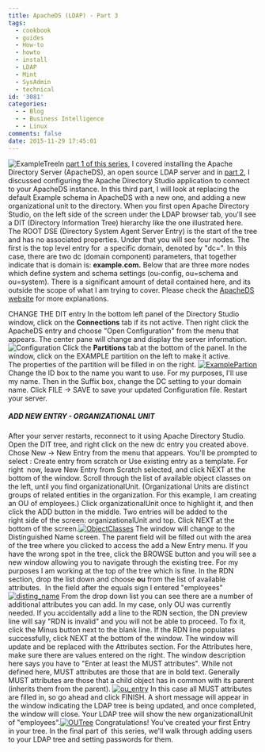 ```yaml
---
title: ApacheDS (LDAP) - Part 3
tags:
  - cookbook
  - guides
  - How-to
  - howto
  - install
  - LDAP
  - Mint
  - SysAdmin
  - technical
id: '3081'
categories:
  - - Blog
  - - Business Intelligence
  - - Linux
comments: false
date: 2015-11-29 17:45:01
---
```


![ExampleTree](http://edpflager.com/wp-content/uploads/2015/11/ExampleTree.png)In [part 1 of this series](http://edpflager.com/?p=3029), I covered installing the Apache Directory Server (ApacheDS), an open source LDAP server and in [part 2](http://edpflager.com/?p=3055), I discussed configuring the Apache Directory Studio application to connect to your ApacheDS instance. In this third part, I will look at replacing the default Example schema in ApacheDS with a new one, and adding a new organizational unit to the directory. When you first open Apache Directory Studio, on the left side of the screen under the LDAP browser tab, you'll see a DIT (Directory Information Tree) hierarchy like the one illustrated here. The ROOT DSE (Directory System Agent Server Entry) is the start of the tree and has no associated properties. Under that you will see four nodes. The first is the top level entry for  a specific domain, denoted by "dc=". In this case, there are two dc (domain component) parameters, that together indicate that is domain is: **example.com.** Below that are three more nodes which define system and schema settings (ou-config, ou=schema and ou=system). There is a significant amount of detail contained here, and its outside the scope of what I am trying to cover. Please check the [ApacheDS website](http://directory.apache.org/apacheds/basic-user-guide.html) for more explanations.
<!-- more -->
CHANGE THE DIT entry In the bottom left panel of the Directory Studio window, click on the **Connections** tab if its not active. Then right click the ApacheDS entry and choose "Open Configuration" from the menu that appears. The center pane will change and display the server information.![Configuration](http://edpflager.com/wp-content/uploads/2015/11/Configuration-300x151.png) Click the **Partitions** tab at the bottom of the panel. In the window, click on the EXAMPLE partition on the left to make it active. The properties of the partition will be filled in on the right. [![ExamplePartion](http://edpflager.com/wp-content/uploads/2015/11/ExamplePartion-300x148.png)](http://edpflager.com/wp-content/uploads/2015/11/ExamplePartion.png) Change the ID box to the name you want to use. For my purposes, I'll use my name. Then in the Suffix box, change the DC setting to your domain name. Click FILE -> SAVE to save your updated Configuration file. Restart your server.

##### ADD NEW ENTRY - ORGANIZATIONAL UNIT

After your server restarts, reconnect to it using Apache Directory Studio. Open the DIT tree, and right click on the new dc entry you created above. Chose New -> New Entry from the menu that appears. You'll be prompted to select : Create entry from scratch or Use existing entry as a template. For right  now, leave New Entry from Scratch selected, and click NEXT at the bottom of the window. Scroll through the list of available object classes on the left, until you find organizationalUnit. (Organizational Units are distinct groups of related entities in the organization. For this example, I am creating an OU of employees.) Click organizationalUnit once to highlight it, and then click the ADD button in the middle. Two entries will be added to the right side of the screen: organizationalUnit and top. Click NEXT at the bottom of the screen.[![ObjectClasses](http://edpflager.com/wp-content/uploads/2015/11/ObjectClasses-276x300.png)](http://edpflager.com/wp-content/uploads/2015/11/ObjectClasses.png) The window will change to the Distinguished Name screen. The parent field will be filled out with the area of the tree where you clicked to access the add a New Entry menu. If you have the wrong spot in the tree, click the BROWSE button and you will see a new window allowing you to navigate through the existing tree. For my purposes I am working at the top of the tree which is fine. In the RDN section, drop the list down and choose **ou** from the list of available attributes.  In the field after the equals sign I entered "employees"[![disting_name](http://edpflager.com/wp-content/uploads/2015/11/disting_name-279x300.png)](http://edpflager.com/wp-content/uploads/2015/11/disting_name.png) From the drop down list you can see there are a number of additional attributes you can add. In my case, only OU was currently needed. If you accidentally add a line to the RDN section, the DN preview line will say "RDN is invalid" and you will not be able to proceed. To fix it, click the Minus button next to the blank line. If the RDN line populates successfully, click NEXT at the bottom of the window. The window will update and be replaced with the Attributes section. For the Attributes here, make sure there are values entered on the right. The window description here says you have to "Enter at least the MUST attributes". While not defined here, MUST attributes are those that are in bold text. Generally MUST attributes are those that a child object has in common with its parent (inherits them from the parent). [![ou_entry](http://edpflager.com/wp-content/uploads/2015/11/ou_entry-276x300.png)](http://edpflager.com/wp-content/uploads/2015/11/ou_entry.png) In this case all MUST attributes are filled in, so go ahead and click FINISH. A short message will appear in the window indicating the LDAP tree is being updated, and once completed, the window will close. Your LDAP tree will show the new organizationalUnit of "employees".[![OUTree](http://edpflager.com/wp-content/uploads/2015/11/OUTree.png)](http://edpflager.com/wp-content/uploads/2015/11/OUTree.png) Congratulations! You've created your first Entry in your tree. In the final part of  this series, we'll walk through adding users to your LDAP tree and setting passwords for them.
